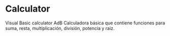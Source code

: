 # Calculator
 Visual Basic calculator AdB
Calculadora básica que contiene funciones para suma, resta, multiplicación, división, potencia y raiz.
